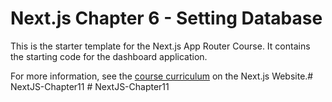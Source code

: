 # Next.js Chapter 6 - Setting Database

This is the starter template for the Next.js App Router Course. It contains the starting code for the dashboard application.

For more information, see the [course curriculum](https://nextjs.org/learn) on the Next.js Website.#   N e x t J S - C h a p t e r 1 1  
 #   N e x t J S - C h a p t e r 1 1  
 
